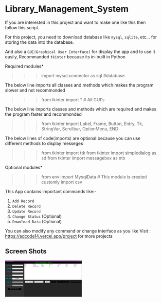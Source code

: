 # Library_Management_System

If you are interested in this project and want to make one like this then follow this script.

For this project, you need to download database like `mysql`, `sqlite`, etc... for storing the data into the database.

And also a `GUI(Graphical User Interface)` for display the app and to use it easily, Recommanded `tkinter` because its in-built in Python.


Required modules*
>>> import mysql.connector as sql #database

The below line imports all classes and methods which makes the program slower and not recommonded 
>>> from tkinter import * # All GUI's

The below line imports classes and methods which are required and makes the program faster and recommonded
>>> from tkinter import Label, Frame, Button, Entry, Tk, StringVar, Scrollbar, OptionMenu, END

The below lines of code(imports) are optional because you can use different methods to display messeges
>>> from tkinter import ttk 
>>> from tkinter import simpledialog as sd
>>> from tkinter import messagebox as mb

Optional modules*
>>> from env import MysqlData # This module is created customly 
>>> import csv

This App contains important commands like:-
1. `Add Record`
2. `Delete Record`
3. `Update Record`
4. `Change Status` (Optional)
5. `Download Data` (Optional)

You can also modify any command or change interface as you like
Visit : https://adcode14.vercel.app/project for more projects

## Screen Shots

<img src="https://raw.githubusercontent.com/Ankurcr7/Library_Management_System/refs/heads/main/LMS_screenshots/Screenshot%20(770).png" width="50%" />